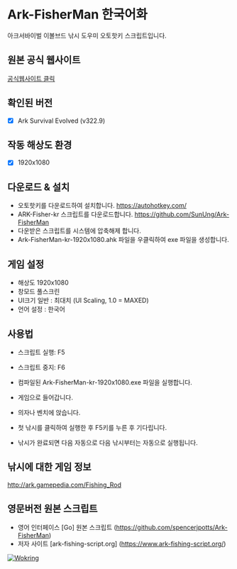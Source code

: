 # Ark-FisherMan 한국어화
아크서바이벌 이볼브드 낚시 도우미 오토핫키 스크립트입니다.

## 원본 공식 웹사이트
[공식웹사이트 클릭](https://www.ark-fishing-script.org/)

## 확인된 버전
- [x] Ark Survival Evolved (v322.9)

## 작동 해상도 환경
- [x] 1920x1080

## 다운로드 & 설치
- 오토핫키를 다운로드하여 설치합니다. https://autohotkey.com/
- ARK-Fisher-kr 스크립트를 다운로드합니다. https://github.com/SunUng/Ark-FisherMan
- 다운받은 스크립트를 시스템에 압축해제 합니다.
- Ark-FisherMan-kr-1920x1080.ahk 파일을 우클릭하여 exe 파일을 생성합니다.

## 게임 설정
- 해상도 1920x1080 
- 창모드 풀스크린
- UI크기 일반 : 최대치 (UI Scaling, 1.0 = MAXED)
- 언어 설정 : 한국어

## 사용법
- 스크립트 실행: F5
- 스크립트 중지: F6

- 컴파일된 Ark-FisherMan-kr-1920x1080.exe 파일을 실행합니다.
- 게임으로 들어갑니다.
- 의자나 벤치에 앉습니다.
- 첫 낚시를 클릭하여 실행한 후 F5키를 누른 후 기다립니다.
- 낚시가 완료되면 다음 자동으로 다음 낚시부터는 자동으로 실행됩니다.

## 낚시에 대한 게임 정보
http://ark.gamepedia.com/Fishing_Rod

## 영문버전 원본 스크립트
- 영어 인터페이스 [Go] 원본 스크립트 (https://github.com/spencerjpotts/Ark-FisherMan)
- 저자 사이트 [ark-fishing-script.org] (https://www.ark-fishing-script.org/)

[![Wokring](https://img.youtube.com/vi/bXqh7yuM1sk/0.jpg)](https://www.youtube.com/watch?v=bXqh7yuM1sk&feature=youtu.be)